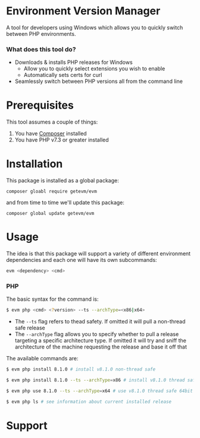 # Environment Version Manager

A tool for developers using Windows which allows you to quickly switch between PHP environments.

### What does this tool do?

- Downloads & installs PHP releases for Windows
    - Allow you to quickly select extensions you wish to enable
    - Automatically sets certs for curl
- Seamlessly switch between PHP versions all from the command line

# Prerequisites

This tool assumes a couple of things:

1. You have [Composer](https://getcomposer.org/) installed
2. You have PHP v7.3 or greater installed

# Installation

This package is installed as a global package:

```
composer gloabl require getevm/evm
```

and from time to time we'll update this package:

```
composer global update getevm/evm
```

# Usage

The idea is that this package will support a variety of different environment dependencies and each one will have its
own subcommands:

```bash
evm <dependency> <cmd>
```

### PHP

The basic syntax for the command is:

```bash
$ evm php <cmd> <?version> --ts --archType=<x86|x64>
```

- The `--ts` flag refers to thead safety. If omitted it will pull a non-thread safe release
- The `--archType` flag allows you to specify whether to pull a release targeting a specific architecture type. If
  omitted it will try and sniff the architecture of the machine requesting the release and base it off that

The available commands are:

```bash
$ evm php install 8.1.0 # install v8.1.0 non-thread safe

$ evm php install 8.1.0 --ts --archType=x86 # install v8.1.0 thread safe 32bit

$ evm php use 8.1.0 --ts --archType=x64 # use v8.1.0 thread safe 64bit

$ evm php ls # see information about current installed release
```

# Support